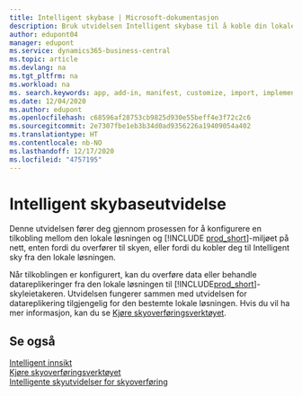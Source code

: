 ```yaml
---
title: Intelligent skybase | Microsoft-dokumentasjon
description: Bruk utvidelsen Intelligent skybase til å koble din lokale løsning til Business Central online.
author: edupont04
manager: edupont
ms.service: dynamics365-business-central
ms.topic: article
ms.devlang: na
ms.tgt_pltfrm: na
ms.workload: na
ms. search.keywords: app, add-in, manifest, customize, import, implement
ms.date: 12/04/2020
ms.author: edupont
ms.openlocfilehash: c68596af28753cb9825d930e55beff4e3f72c2c6
ms.sourcegitcommit: 2e7307fbe1eb3b34d0ad9356226a19409054a402
ms.translationtype: HT
ms.contentlocale: nb-NO
ms.lasthandoff: 12/17/2020
ms.locfileid: "4757195"
---
```

# <a name="intelligent-cloud-base-extension"></a>Intelligent skybaseutvidelse

Denne utvidelsen fører deg gjennom prosessen for å konfigurere en tilkobling mellom den lokale løsningen og [!INCLUDE [prod_short](includes/prod_short.md)]-miljøet på nett, enten fordi du overfører til skyen, eller fordi du kobler deg til Intelligent sky fra den lokale løsningen.  

Når tilkoblingen er konfigurert, kan du overføre data eller behandle datareplikeringer fra den lokale løsningen til [!INCLUDE[prod_short](includes/prod_short.md)]-skyleietakeren. Utvidelsen fungerer sammen med utvidelsen for datareplikering tilgjengelig for den bestemte lokale løsningen. Hvis du vil ha mer informasjon, kan du se [Kjøre skyoverføringsverktøyet](/dynamics365/business-central/dev-itpro/administration/migration-tool).  

## <a name="see-also"></a>Se også

[Intelligent innsikt](about-intelligent-cloud.md)  
[Kjøre skyoverføringsverktøyet](/dynamics365/business-central/dev-itpro/administration/migration-tool)  
[Intelligente skyutvidelser for skyoverføring](ui-extensions-data-replication.md)  
